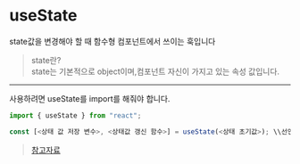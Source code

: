 # useState

state값을 변경해야 할 때 함수형 컴포넌트에서 쓰이는 훅입니다

> state란?  
> state는 기본적으로 object이며,컴포넌트 자신이 가지고 있는 속성 값입니다.

---

사용하려면 useState를 import를 해줘야 합니다.

```js
import { useState } from "react";

const [<상태 값 저장 변수>, <상태값 갱신 함수>] = useState(<상태 초기값>); \\선언방식
```

> [참고자료](https://www.daleseo.com/react-hooks-use-reducer/)
